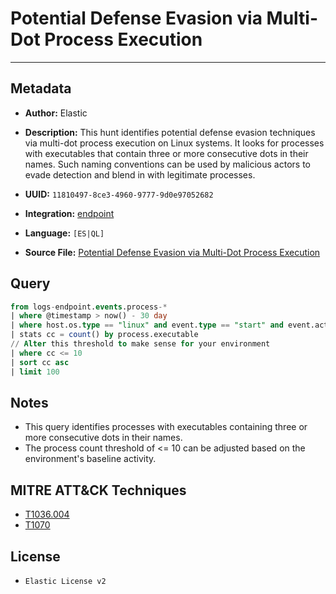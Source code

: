 # Potential Defense Evasion via Multi-Dot Process Execution

---

## Metadata

- **Author:** Elastic
- **Description:** This hunt identifies potential defense evasion techniques via multi-dot process execution on Linux systems. It looks for processes with executables that contain three or more consecutive dots in their names. Such naming conventions can be used by malicious actors to evade detection and blend in with legitimate processes.

- **UUID:** `11810497-8ce3-4960-9777-9d0e97052682`
- **Integration:** [endpoint](https://docs.elastic.co/integrations/endpoint)
- **Language:** `[ES|QL]`
- **Source File:** [Potential Defense Evasion via Multi-Dot Process Execution](../queries/defense_evasion_via_multi_dot_process_execution.toml)
## Query

```sql
from logs-endpoint.events.process-*
| where @timestamp > now() - 30 day
| where host.os.type == "linux" and event.type == "start" and event.action == "exec" and process.executable rlike """.*\.{3,}.*"""
| stats cc = count() by process.executable
// Alter this threshold to make sense for your environment
| where cc <= 10
| sort cc asc
| limit 100
```

## Notes

- This query identifies processes with executables containing three or more consecutive dots in their names.
- The process count threshold of <= 10 can be adjusted based on the environment's baseline activity.

## MITRE ATT&CK Techniques

- [T1036.004](https://attack.mitre.org/techniques/T1036/004)
- [T1070](https://attack.mitre.org/techniques/T1070)

## License

- `Elastic License v2`

